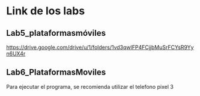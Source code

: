 # Link de los labs

## Lab5_plataformasmóviles
https://drive.google.com/drive/u/1/folders/1vd3qwlFP4FCjjbMuSrFCYsR9Yyn6UX4r

## Lab6_PlataformasMoviles
Para ejecutar el programa, se recomienda utilizar el telefono pixel 3
